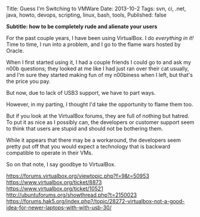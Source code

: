 Title: Guess I'm Switching to VMWare
Date: 2013-10-2
Tags: svn, ci, .net, java, howto, devops, scripting, linux, bash, tools, 
Published: false

**Subtitle: how to be completely rude and alienate your users**

For the past couple years, I have been using VirtualBox. I do *everything in it!* Time to time, I run into a problem, and I go to the flame wars hosted by Oracle.

When I first started using it, I had a couple friends I could go to and ask my n00b questions; they looked at me like I had just ran over their cat usually, and I'm sure they started making fun of my n00biness when I left, but that's the price you pay.

But now, due to lack of USB3 support, we have to part ways.

However, in my parting, I thought I'd take the opportunity to flame them too.

But if you look at the VirtualBox forums, they are full of nothing but hatred. To put it as nice as I possibly can, the developers or customer support seem to think that users are stupid and should not be bothering them.

While it appears that there may be a workaround, the developers seem pretty put off that you would expect a technology that is backward compatible to operate in their VMs.

So on that note, I say goodbye to VirtualBox.




<https://forums.virtualbox.org/viewtopic.php?f=9&t=50953>
<https://www.virtualbox.org/ticket/8873>
<https://www.virtualbox.org/ticket/10521>
<http://ubuntuforums.org/showthread.php?t=2150023>
<https://forums.hak5.org/index.php?/topic/28272-virtualbox-not-a-good-idea-for-newer-laptops-with-with-usb-30/>












[img1]: /home/damon/Dropbox/Photos/graphics/clipart/constructionDuck.jpg
[img2]: /home/damon/Dropbox/Photos/graphics/clipart/constructionDuck.jpg
[img3]: /home/damon/Dropbox/Photos/graphics/clipart/constructionDuck.jpg
[img4]: /home/damon/Dropbox/Photos/graphics/clipart/constructionDuck.jpg
[img5]: /home/damon/Dropbox/Photos/graphics/clipart/constructionDuck.jpg
[img6]: /home/damon/Dropbox/Photos/graphics/clipart/constructionDuck.jpg
[img7]: /home/damon/Dropbox/Photos/graphics/clipart/constructionDuck.jpg
[img8]: /home/damon/Dropbox/Photos/graphics/clipart/constructionDuck.jpg
[img9]: /home/damon/Dropbox/Photos/graphics/clipart/constructionDuck.jpg
[img10]: /home/damon/Dropbox/Photos/graphics/clipart/constructionDuck.jpg
[img11]: /home/damon/Dropbox/Photos/graphics/clipart/constructionDuck.jpg
[img12]: /home/damon/Dropbox/Photos/graphics/clipart/constructionDuck.jpg
[img13]: /home/damon/Dropbox/Photos/graphics/clipart/constructionDuck.jpg
[img14]: /home/damon/Dropbox/Photos/graphics/clipart/constructionDuck.jpg
[img15]: /home/damon/Dropbox/Photos/graphics/clipart/constructionDuck.jpg
[img16]: /home/damon/Dropbox/Photos/graphics/clipart/constructionDuck.jpg
[img17]: /home/damon/Dropbox/Photos/graphics/clipart/constructionDuck.jpg
[img18]: /home/damon/Dropbox/Photos/graphics/clipart/constructionDuck.jpg
[img19]: /home/damon/Dropbox/Photos/graphics/clipart/constructionDuck.jpg
[img20]: /home/damon/Dropbox/Photos/graphics/clipart/constructionDuck.jpg


